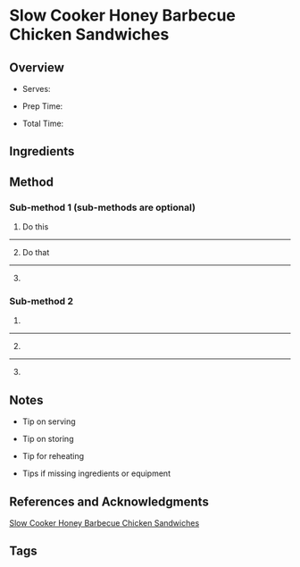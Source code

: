 # Slow Cooker Honey Barbecue Chicken Sandwiches

## Overview

- Serves:

- Prep Time:

- Total Time:

## Ingredients



## Method

### Sub-method 1 (sub-methods are optional)

1. Do this
---
2. Do that
---
3.

### Sub-method 2

1.
---
2.
---
3.

## Notes

- Tip on serving

- Tip on storing

- Tip for reheating

- Tips if missing ingredients or equipment

## References and Acknowledgments

[Slow Cooker Honey Barbecue Chicken Sandwiches](http://www.uncommondesignsonline.com/slow-cooker-honey-barbecue-chicken-sandwiches/)

## Tags


